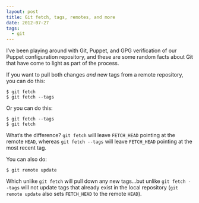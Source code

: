 ```yaml
---
layout: post
title: Git fetch, tags, remotes, and more
date: 2012-07-27
tags:
  - git
---
```


I’ve been playing around with Git, Puppet, and GPG verification of our
Puppet configuration repository, and these are some random facts about
Git that have come to light as part of the process.

If you want to pull both changes *and* new tags from a remote
repository, you can do this:

    $ git fetch
    $ git fetch --tags

Or you can do this:

    $ git fetch --tags
    $ git fetch

What’s the difference? `git fetch` will leave `FETCH_HEAD` pointing at
the remote `HEAD`, whereas `git fetch --tags` will leave `FETCH_HEAD`
pointing at the most recent tag.

You can also do:

    $ git remote update

Which unlike `git fetch` will pull down any new tags…but unlike
`git fetch --tags` will not update tags that already exist in the local
repository (`git remote update` also sets `FETCH_HEAD` to the remote
`HEAD`).

